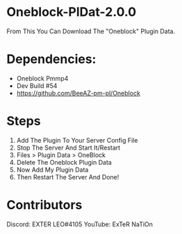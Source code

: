 # Oneblock-PlDat-2.0.0
From This You Can Download The "Oneblock" Plugin Data.

# Dependencies:
- Oneblock Pmmp4
- Dev Build #54
- https://github.com/BeeAZ-pm-pl/Oneblock
# Steps

1. Add The Plugin To Your Server Config File
2. Stop The Server And Start It/Restart
3. Files > Plugin Data > OneBlock
4. Delete The Oneblock Plugin Data
5. Now Add My Plugin Data
6. Then Restart The Server And Done!
# Contributors
Discord: EXTER LEO#4105
YouTube: ExTeR NaTiOn

